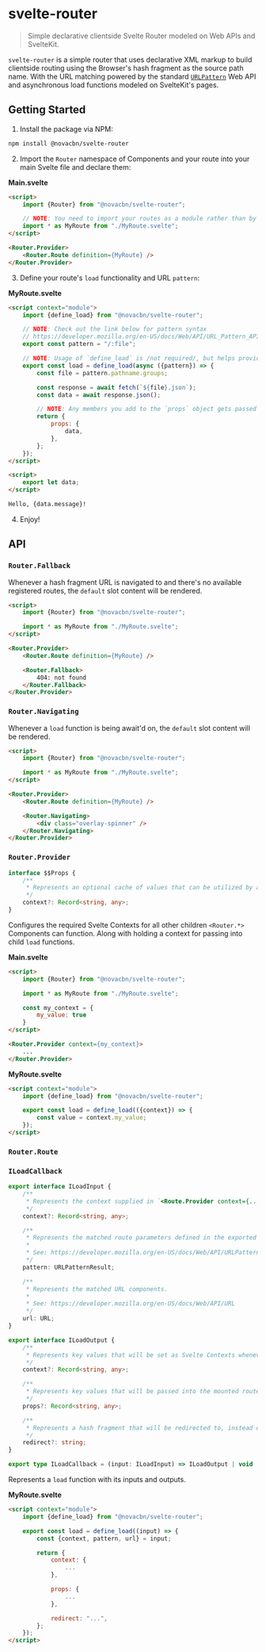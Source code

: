 # svelte-router

> Simple declarative clientside Svelte Router modeled on Web APIs and SvelteKit.

`svelte-router` is a simple router that uses declarative XML markup to build clientside routing using the Browser's hash fragment as the source path name. With the URL matching powered by the standard [`URLPattern`](https://developer.mozilla.org/en-US/docs/Web/API/URLPattern) Web API and asynchronous load functions modeled on SvelteKit's pages.

## Getting Started

1. Install the package via NPM:

```sh
npm install @novacbn/svelte-router
```

2. Import the `Router` namespace of Components and your route into your main Svelte file and declare them:

**Main.svelte**

<!-- prettier-ignore -->
```html
<script>
    import {Router} from "@novacbn/svelte-router";

    // NOTE: You need to import your routes as a module rather than by their default exports
    import * as MyRoute from "./MyRoute.svelte";
</script>

<Router.Provider>
    <Router.Route definition={MyRoute} />
</Router.Provider>
```

3. Define your route's `load` functionality and URL `pattern`:

**MyRoute.svelte**

<!-- prettier-ignore -->
```html
<script context="module">
    import {define_load} from "@novacbn/svelte-router";

    // NOTE: Check out the link below for pattern syntax
    // https://developer.mozilla.org/en-US/docs/Web/API/URL_Pattern_API
    export const pattern = "/:file";

    // NOTE: Usage of `define_load` is /not required/, but helps provide typing awareness to your IDE
    export const load = define_load(async ({pattern}) => {
        const file = pattern.pathname.groups;

        const response = await fetch(`${file}.json`);
        const data = await response.json();

        // NOTE: Any members you add to the `props` object gets passed to the Component's exports
        return {
            props: {
                data,
            },
        };
    });
</script>

<script>
    export let data;
</script>

Hello, {data.message}!
```

4. Enjoy!

## API

### `Router.Fallback`

Whenever a hash fragment URL is navigated to and there's no available registered routes, the `default` slot content will be rendered.

<!-- prettier-ignore -->
```html
<script>
    import {Router} from "@novacbn/svelte-router";

    import * as MyRoute from "./MyRoute.svelte";
</script>

<Router.Provider>
    <Router.Route definition={MyRoute} />

    <Router.Fallback>
        404: not found
    </Router.Fallback>
</Router.Provider>
```

### `Router.Navigating`

Whenever a `load` function is being await'd on, the `default` slot content will be rendered.

<!-- prettier-ignore -->
```html
<script>
    import {Router} from "@novacbn/svelte-router";

    import * as MyRoute from "./MyRoute.svelte";
</script>

<Router.Provider>
    <Router.Route definition={MyRoute} />

    <Router.Navigating>
        <div class="overlay-spinner" />
    </Router.Navigating>
</Router.Provider>
```

### `Router.Provider`

```typescript
interface $$Props {
    /**
     * Represents an optional cache of values that can be utilized by a `load` function
     */
    context?: Record<string, any>;
}
```

Configures the required Svelte Contexts for all other children `<Router.*>` Components can function. Along with holding a context for passing into child `load` functions.

**Main.svelte**

<!-- prettier-ignore -->
```html
<script>
    import {Router} from "@novacbn/svelte-router";

    import * as MyRoute from "./MyRoute.svelte";

    const my_context = {
        my_value: true
    }
</script>

<Router.Provider context={my_context}>
    ...
</Router.Provider>
```

**MyRoute.svelte**

<!-- prettier-ignore -->
```html
<script context="module">
    import {define_load} from "@novacbn/svelte-router";

    export const load = define_load(({context}) => {
        const value = context.my_value;
    });
</script>
```

### `Router.Route`

### `ILoadCallback`

```typescript
export interface ILoadInput {
    /**
     * Represents the context supplied in `<Route.Provider context={...}>`, only available if supplied.
     */
    context?: Record<string, any>;

    /**
     * Represents the matched route parameters defined in the exported `pattern`.
     *
     * See: https://developer.mozilla.org/en-US/docs/Web/API/URLPattern/exec
     */
    pattern: URLPatternResult;

    /**
     * Represents the matched URL components.
     *
     * See: https://developer.mozilla.org/en-US/docs/Web/API/URL
     */
    url: URL;
}

export interface ILoadOutput {
    /**
     * Represents key values that will be set as Svelte Contexts whenever the route is mounted.
     */
    context?: Record<string, any>;

    /**
     * Represents key values that will be passed into the mounted route as properties.
     */
    props?: Record<string, any>;

    /**
     * Represents a hash fragment that will be redirected to, instead of normal navigation if supplied.
     */
    redirect?: string;
}

export type ILoadCallback = (input: ILoadInput) => ILoadOutput | void | Promise<ILoadOutput | void>;
```

Represents a `load` function with its inputs and outputs.

**MyRoute.svelte**

<!-- prettier-ignore -->
```html
<script context="module">
    import {define_load} from "@novacbn/svelte-router";

    export const load = define_load((input) => {
        const {context, pattern, url} = input;

        return {
            context: {
                ...
            },

            props: {
                ...
            },

            redirect: "...",
        };
    });
</script>
```
